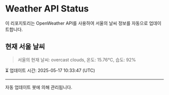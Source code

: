 
# Weather API Status

이 리포지토리는 OpenWeather API를 사용하여 서울의 날씨 정보를 자동으로 업데이트합니다.

## 현재 서울 날씨
> 서울의 현재 날씨: overcast clouds, 온도: 15.76°C, 습도: 92%

⏳ 업데이트 시간: 2025-05-17 10:33:47 (UTC)

---
자동 업데이트 봇에 의해 관리됩니다.
